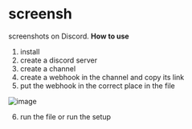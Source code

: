 # screensh
screenshots on Discord.
**How to use**
1. install
2. create a discord server
3. create a channel
4. create a webhook in the channel and copy its link
5. put the webhook in the correct place in the file

![image](https://user-images.githubusercontent.com/64551044/210773429-7ddbf1dc-a88e-46e1-b407-ab30aa82ce00.png)

6. run the file or run the setup

